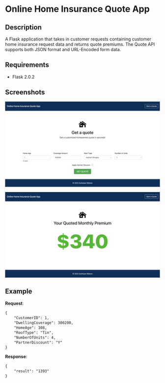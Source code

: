 # Online Home Insurance Quote App

## Description

A Flask application that takes in customer requests containing customer home insurance request data and returns quote premiums. The Quote API supports both JSON format and URL-Encoded form data.

## Requirements

* Flask 2.0.2

## Screenshots

![screenshot 1](/screen1.png)

![screenshot 2](/screen2.png)

## Example

**Request**:

```
{
    "CustomerID": 1,
    "DwellingCoverage": 300200,
    "HomeAge": 108,
    "RoofType": "Tin",
    "NumberOfUnits": 4,
    "PartnerDiscount": "Y"
}
```

**Response**:

```
{
    "result": "1393"
}
```
